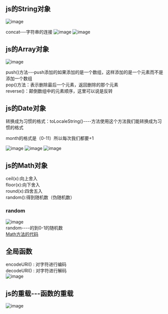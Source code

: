 ## js的String对象
![image](https://note.youdao.com/yws/public/resource/c4ee8f26251f3c03acf20a6f62fe79de/xmlnote/04CC72C245EF46A59B5D7F84D9130563/4189)

concat---字符串的连接
![image](https://note.youdao.com/yws/public/resource/c4ee8f26251f3c03acf20a6f62fe79de/xmlnote/839EA7AA39054CDB8DF665D77793B87E/4195)
![image](https://note.youdao.com/yws/public/resource/c4ee8f26251f3c03acf20a6f62fe79de/xmlnote/A85019BA6BEF4B899982378B13F9D6B9/4197)

## js的Array对象
![image](https://note.youdao.com/yws/public/resource/c4ee8f26251f3c03acf20a6f62fe79de/xmlnote/B8CEE100E5DF4C0C9044E24AEA8965F1/4252)

push()方法---push添加的如果添加的是一个数组，这样添加的是一个元素而不是添加一个数组  
pop()方法：表示删除最后一个元素，返回删除的那个元素  
reverse()：颠倒数组中的元素顺序，这里可以说是反转

## js的Date对象
转换成为习惯的格式：toLocaleString()----方法使用这个方法我们能转换成为习惯的格式

month的格式是（0-11）所以每次我们都要+1

![image](https://note.youdao.com/yws/public/resource/c4ee8f26251f3c03acf20a6f62fe79de/xmlnote/6FD75B2B7E2544289B62F9803AB1A4A7/4222)
![image](https://note.youdao.com/yws/public/resource/c4ee8f26251f3c03acf20a6f62fe79de/xmlnote/5D981F5554C74E85AEDF9A5A4D4E13AC/4218)
![image](https://note.youdao.com/yws/public/resource/c4ee8f26251f3c03acf20a6f62fe79de/xmlnote/F4412CF84065447C8877D8E41804709A/4225)

## js的Math对象

ceil(x):向上舍入  
floor(x):向下舍入  
round(x):四舍五入  
random():得到随机数（伪随机数）

### random
![image](https://note.youdao.com/yws/public/resource/c4ee8f26251f3c03acf20a6f62fe79de/xmlnote/49D7C186A1AB4E449271F73120CCB37B/4285)  
random----的到0-1的随机数  
[Math方法的代码](https://github.com/Cyan-King/SE_web/blob/master/day31-JavaScript/js_math.html)

## 全局函数
encodeURI() : 对字符进行编码  
decodeURI() : 对字符进行解码  
![image](https://note.youdao.com/yws/public/resource/c4ee8f26251f3c03acf20a6f62fe79de/xmlnote/37B189A790A54FAD82CEB0A6A982B798/4297)

## js的重载---函数的重载
![image](https://note.youdao.com/yws/public/resource/c4ee8f26251f3c03acf20a6f62fe79de/xmlnote/D6207A20FAD14449AADD986771C30C4C/4300)